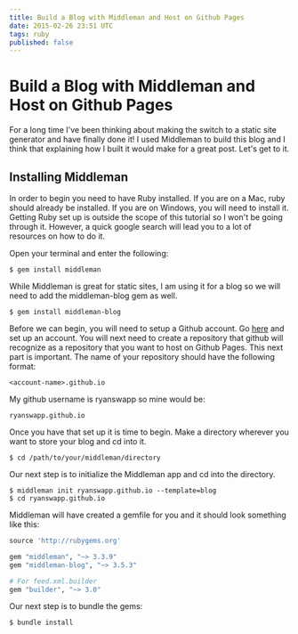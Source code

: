 ```yaml
---
title: Build a Blog with Middleman and Host on Github Pages
date: 2015-02-26 23:51 UTC
tags: ruby
published: false
---
```


# Build a Blog with Middleman and Host on Github Pages

For a long time I've been thinking about making the switch to a static site generator and have finally done it! I used Middleman to build this blog and I think that explaining how I built it would make for a great post. Let's get to it.

## Installing Middleman

In order to begin you need to have Ruby installed. If you are on a Mac, ruby should already be installed. If you are on Windows, you will need to install it. Getting Ruby set up is outside the scope of this tutorial so I won't be going through it. However, a quick google search will lead you to a lot of resources on how to do it.

Open your terminal and enter the following:

```
$ gem install middleman
```

While Middleman is great for static sites, I am using it for a blog so we will need to add the middleman-blog gem as well.

```
$ gem install middleman-blog
```

Before we can begin, you will need to setup a Github account. Go [here](https://github.com) and set up an account. You will next need to create a repository that github will recognize as a repository that you want to host on Github Pages. This next part is important. The name of your repository should have the following format:

 ```
 <account-name>.github.io
 ```

 My github username is ryanswapp so mine would be:

 ```
 ryanswapp.github.io
 ```

Once you have that set up it is time to begin. Make a directory wherever you want to store your blog and cd into it.

```
$ cd /path/to/your/middleman/directory
```

Our next step is to initialize the Middleman app and cd into the directory.

```
$ middleman init ryanswapp.github.io --template=blog
$ cd ryanswapp.github.io
```

Middleman will have created a gemfile for you and it should look something like this:

```ruby
source 'http://rubygems.org'

gem "middleman", "~> 3.3.9"
gem "middleman-blog", "~> 3.5.3"

# For feed.xml.builder
gem "builder", "~> 3.0"
```

Our next step is to bundle the gems:

```
$ bundle install
```

